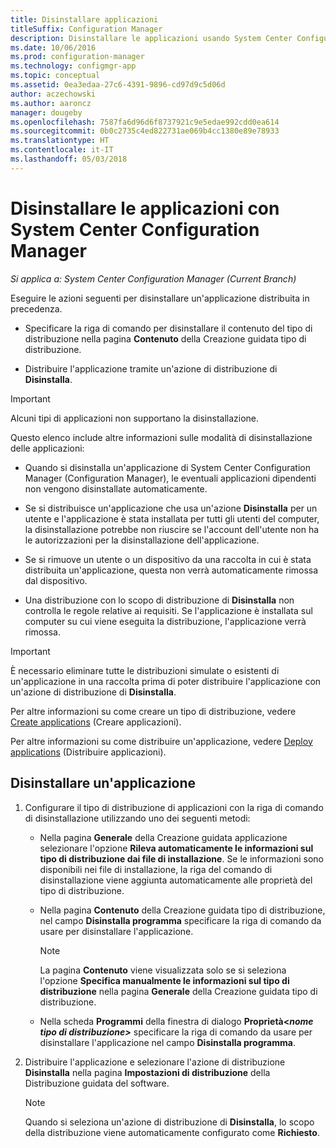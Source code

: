 ```yaml
---
title: Disinstallare applicazioni
titleSuffix: Configuration Manager
description: Disinstallare le applicazioni usando System Center Configuration Manager
ms.date: 10/06/2016
ms.prod: configuration-manager
ms.technology: configmgr-app
ms.topic: conceptual
ms.assetid: 0ea3edaa-27c6-4391-9896-cd97d9c5d06d
author: aczechowski
ms.author: aaroncz
manager: dougeby
ms.openlocfilehash: 7587fa6d96d6f8737921c9e5edae992cdd0ea614
ms.sourcegitcommit: 0b0c2735c4ed822731ae069b4cc1380e89e78933
ms.translationtype: HT
ms.contentlocale: it-IT
ms.lasthandoff: 05/03/2018
---
```

# <a name="uninstall-applications-with-system-center-configuration-manager"></a>Disinstallare le applicazioni con System Center Configuration Manager

*Si applica a: System Center Configuration Manager (Current Branch)*


Eseguire le azioni seguenti per disinstallare un'applicazione distribuita in precedenza.

-   Specificare la riga di comando per disinstallare il contenuto del tipo di distribuzione nella pagina **Contenuto** della Creazione guidata tipo di distribuzione.  

-   Distribuire l'applicazione tramite un'azione di distribuzione di **Disinstalla**.  

> [!IMPORTANT]  
> Alcuni tipi di applicazioni non supportano la disinstallazione.  

 Questo elenco include altre informazioni sulle modalità di disinstallazione delle applicazioni:  

-   Quando si disinstalla un'applicazione di System Center Configuration Manager (Configuration Manager), le eventuali applicazioni dipendenti non vengono disinstallate automaticamente.  

-   Se si distribuisce un'applicazione che usa un'azione **Disinstalla** per un utente e l'applicazione è stata installata per tutti gli utenti del computer, la disinstallazione potrebbe non riuscire se l'account dell'utente non ha le autorizzazioni per la disinstallazione dell'applicazione.  

-   Se si rimuove un utente o un dispositivo da una raccolta in cui è stata distribuita un'applicazione, questa non verrà automaticamente rimossa dal dispositivo.  

-   Una distribuzione con lo scopo di distribuzione di **Disinstalla** non controlla le regole relative ai requisiti. Se l'applicazione è installata sul computer su cui viene eseguita la distribuzione, l'applicazione verrà rimossa.  

> [!IMPORTANT]  
> È necessario eliminare tutte le distribuzioni simulate o esistenti di un'applicazione in una raccolta prima di poter distribuire l'applicazione con un'azione di distribuzione di **Disinstalla**.  

 Per altre informazioni su come creare un tipo di distribuzione, vedere [Create applications](../../apps/deploy-use/create-applications.md) (Creare applicazioni).  

 Per altre informazioni su come distribuire un'applicazione, vedere [Deploy applications](../../apps/deploy-use/deploy-applications.md) (Distribuire applicazioni).  

## <a name="uninstall-an-application"></a>Disinstallare un'applicazione  

1.  Configurare il tipo di distribuzione di applicazioni con la riga di comando di disinstallazione utilizzando uno dei seguenti metodi:  

    -   Nella pagina **Generale** della Creazione guidata applicazione selezionare l'opzione **Rileva automaticamente le informazioni sul tipo di distribuzione dai file di installazione**. Se le informazioni sono disponibili nei file di installazione, la riga del comando di disinstallazione viene aggiunta automaticamente alle proprietà del tipo di distribuzione.  

    -   Nella pagina **Contenuto** della Creazione guidata tipo di distribuzione, nel campo **Disinstalla programma** specificare la riga di comando da usare per disinstallare l'applicazione.  

        > [!NOTE]  
        >  La pagina **Contenuto** viene visualizzata solo se si seleziona l'opzione **Specifica manualmente le informazioni sul tipo di distribuzione** nella pagina **Generale** della Creazione guidata tipo di distribuzione.  

    -   Nella scheda **Programmi** della finestra di dialogo **Proprietà<*nome tipo di distribuzione>*** specificare la riga di comando da usare per disinstallare l'applicazione nel campo **Disinstalla programma**.  

2.  Distribuire l'applicazione e selezionare l'azione di distribuzione **Disinstalla** nella pagina **Impostazioni di distribuzione** della Distribuzione guidata del software.  

    > [!NOTE]  
    >  Quando si seleziona un'azione di distribuzione di **Disinstalla**, lo scopo della distribuzione viene automaticamente configurato come **Richiesto**.  

